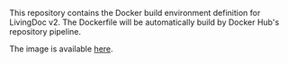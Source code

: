 This repository contains the Docker build environment definition for LivingDoc v2.
The Dockerfile will be automatically build by Docker Hub's repository pipeline.

The image is available [here][1].

[1]: https://hub.docker.com/r/caaqe/livingdoc2-build-environment/
